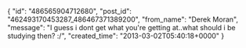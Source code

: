 {
   "id": "486565904712680",
   "post_id": "462493170453287_486467371389200",
   "from_name": "Derek Moran",
   "message": "I guess i dont get what you're getting at..what should i be studying then? :/",
   "created_time": "2013-03-02T05:40:18+0000"
 }

